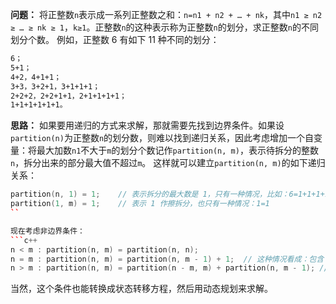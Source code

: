 **问题：**
将正整数`n`表示成一系列正整数之和：`n=n1 + n2 + … + nk`，其中`n1 ≥ n2 ≥ … ≥ nk ≥ 1`，`k≥1`。正整数`n`的这种表示称为正整数`n`的划分，求正整数`n`的不同划分个数。
例如，正整数 6 有如下 11 种不同的划分：
```txt
6；
5+1；
4+2，4+1+1；
3+3，3+2+1，3+1+1+1；
2+2+2，2+2+1+1，2+1+1+1+1；
1+1+1+1+1+1。
```

**思路：**
如果要用递归的方式来求解，那就需要先找到边界条件。如果设`partition(n)`为正整数`n`的划分数，则难以找到递归关系，因此考虑增加一个自变量：将最大加数`n1`不大于`m`的划分个数记作`partition(n, m)`，表示待拆分的整数`n`，拆分出来的部分最大值不超过`m`。
这样就可以建立`partition(n, m)`的如下递归关系：
```c++
partition(n, 1) = 1;    // 表示拆分的最大数是 1，只有一种情况，比如：6=1+1+1+1+1+1
partition(1, m) = 1;    // 表示 1 作擦拆分，也只有一种情况：1=1
``

现在考虑非边界条件：
```c++
n < m : partition(n, m) = partition(n, n);
n = m : partition(n, m) = partition(n, m - 1) + 1;  // 这种情况看成：包含 m + 不包含 m
n > m : partition(n, m) = partition(n - m, m) + partition(n, m - 1); // 表示：拆分方案中至少包含了一个 m 和 拆分方案中不包含 m
```

当然，这个条件也能转换成状态转移方程，然后用动态规划来求解。